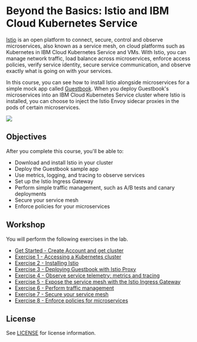 # Beyond the Basics: Istio and IBM Cloud Kubernetes Service
[Istio](https://www.ibm.com/cloud/info/istio) is an open platform to connect, secure, control and observe microservices, also known as a service mesh, on cloud platforms such as Kubernetes in IBM Cloud Kubernetes Service and VMs. With Istio, you can manage network traffic, load balance across microservices, enforce access policies, verify service identity, secure service communication, and observe exactly what is going on with your services.

In this course, you can see how to install Istio alongside microservices for a simple mock app called [Guestbook](https://github.com/IBM/guestbook). When you deploy Guestbook's microservices into an IBM Cloud Kubernetes Service cluster where Istio is installed, you can choose to inject the Istio Envoy sidecar proxies in the pods of certain microservices.

![](README_images/istio3.jpg)

## Objectives
After you complete this course, you'll be able to:
- Download and install Istio in your cluster
- Deploy the Guestbook sample app
- Use metrics, logging, and tracing to observe services
- Set up the Istio Ingress Gateway
- Perform simple traffic management, such as A/B tests and canary deployments
- Secure your service mesh
- Enforce policies for your microservices

## Workshop
You will perform the following exercises in the lab.

- [Get Started - Create Account and get cluster](./GETSTARTED.md)
- [Exercise 1 - Accessing a Kubernetes cluster](exercise-1/README.md)
- [Exercise 2 - Installing Istio](exercise-2/README.md)
- [Exercise 3 - Deploying Guestbook with Istio Proxy](exercise-3/README.md)
- [Exercise 4 - Observe service telemetry: metrics and tracing](exercise-4/README.md)
- [Exercise 5 - Expose the service mesh with the Istio Ingress Gateway](exercise-5/README.md)
- [Exercise 6 - Perform traffic management](exercise-6/README.md)
- [Exercise 7 - Secure your service mesh](exercise-7/README.md)
- [Exercise 8 - Enforce policies for microservices](exercise-8/README.md)

## License

See [LICENSE](./LICENSE) for license information.

[istio]: https://istio.io/
